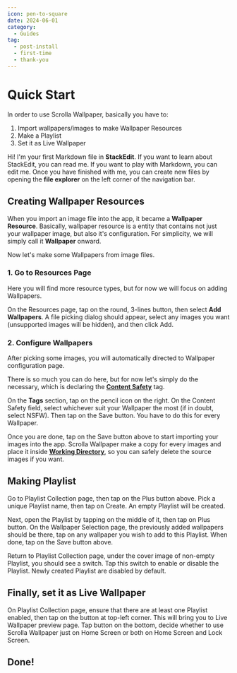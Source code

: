 ```yaml
---
icon: pen-to-square
date: 2024-06-01
category:
  - Guides
tag:
  - post-install
  - first-time
  - thank-you
---
```


# Quick Start

In order to use Scrolla Wallpaper, basically you have to:

1.  Import wallpapers/images to make Wallpaper Resources
2.  Make a Playlist
3.  Set it as Live Wallpaper

Hi! I'm your first Markdown file in **StackEdit**. If you want to learn about StackEdit, you can read me. If you want to play with Markdown, you can edit me. Once you have finished with me, you can create new files by opening the **file explorer** on the left corner of the navigation bar.

## Creating Wallpaper Resources

When you import an image file into the app, it became a **Wallpaper Resource**. Basically, wallpaper resource is a entity that contains not just your wallpaper image, but also it's configuration. For simplicity, we will simply call it **Wallpaper** onward.

Now let's make some Wallpapers from image files.

### 1. Go to Resources Page

Here you will find more resource types, but for now we will focus on adding Wallpapers.

On the Resources page, tap on the round, 3-lines button, then select **Add Wallpapers**. A file picking dialog should appear, select any images you want (unsupported images will be hidden), and then click Add.

### 2. Configure Wallpapers

After picking some images, you will automatically directed to Wallpaper configuration page.

There is so much you can do here, but for now let's simply do the necessary, which is declaring the [**Content Safety**](../legals/content-safety-tag) tag.

On the **Tags** section, tap on the pencil icon on the right. On the Content Safety field, select whichever suit your Wallpaper the most (if in doubt, select NSFW). Then tap on the Save button. You have to do this for every Wallpaper.

Once you are done, tap on the Save button above to start importing your images into the app. Scrolla Wallpaper make a copy for every images and place it inside [**Working Directory**](configurations/working-directory), so you can safely delete the source images if you want.

## Making Playlist

Go to Playlist Collection page, then tap on the Plus button above. Pick a unique Playlist name, then tap on Create. An empty Playlist will be created.

Next, open the Playlist by tapping on the middle of it, then tap on Plus button. On the Wallpaper Selection page, the previously added wallpapers should be there, tap on any wallpaper you wish to add to this Playlist. When done, tap on the Save button above.

Return to Playlist Collection page, under the cover image of non-empty Playlist, you should see a switch. Tap this switch to enable or disable the Playlist. Newly created Playlist are disabled by default.

## Finally, set it as Live Wallpaper

On Playlist Collection page, ensure that there are at least one Playlist enabled, then tap on the button at top-left corner. This will bring you to Live Wallpaper preview page. Tap button on the bottom, decide whether to use Scrolla Wallpaper just on Home Screen or both on Home Screen and Lock Screen.

## Done!
